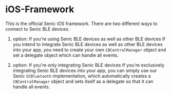 iOS-Framework
=============

This is the official Senic iOS framework.
There are two different ways to connect to Senic BLE devices.

1. option: If you're using Senic BLE devices as well as other BLE devices
If you intend to integrate Senic BLE devices as well as other BLE devices into your app, 
you need to create your own <code>CBCentralManager</code> object 
and set a delegate object which can handle all events.

2. option: If you're only integrating Senic BLE devices
If you're exclusively integrating Senic BLE devices into your app, 
you can simply use our Senic <code>SCBluetooth</code> implementation,
which automatically creates a <code>CBCentralManager</code> object 
and sets itself as a delegate so that it can handle all events.
